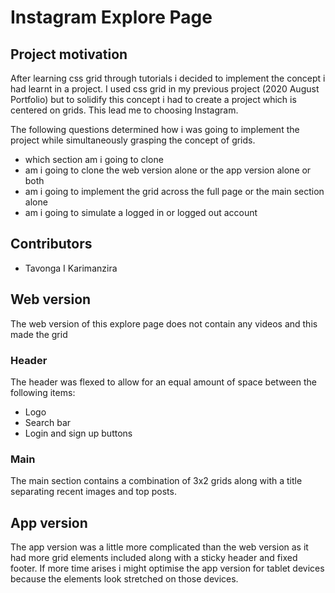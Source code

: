 # Instagram Explore Page

## Project motivation

After learning css grid through tutorials i decided to implement the concept i had learnt in a project. I used css grid in my previous project (2020 August Portfolio) but to solidify this concept i had to create a project which is centered on grids. This lead me to choosing Instagram. 

The following questions determined how i was going to implement the project while simultaneously grasping the concept of grids. 

* which section am i going to clone
* am i going to clone the web version alone or the app version alone or both
* am i going to implement the grid across the full page or the main section alone
* am i going to simulate a logged in or logged out account

## Contributors
* Tavonga I Karimanzira

## Web version

The web version of this explore page does not contain any videos and this made the grid 

### Header

The header was flexed to allow for an equal amount of space between the following items:
* Logo
* Search bar
* Login and sign up buttons

### Main

The main section contains a combination of 3x2 grids along with a title separating recent images and top posts.

## App version

The app version was a little more complicated than the web version as it had more grid elements included along with a sticky header and fixed footer. If more time arises i might optimise the app version for tablet devices because the elements look stretched on those devices.